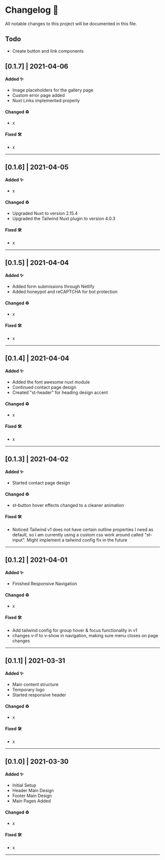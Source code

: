 # Changelog 📝

All notable changes to this project will be documented in this file.

## Todo

- Create button and link components

## [0.1.7] | 2021-04-06

#### Added ✨

- Image placeholders for the gallery page
- Custom error page added
- Nuxt Links implemented properly

#### Changed ♻

- x

#### Fixed 🛠

- x

---

## [0.1.6] | 2021-04-05

#### Added ✨

- x

#### Changed ♻

- Upgraded Nuxt to version 2.15.4
- Upgraded the Tailwind Nuxt plugin to version 4.0.3

#### Fixed 🛠

- x

---

## [0.1.5] | 2021-04-04

#### Added ✨

- Added form submissions through Netlify
- Added honeypot and reCAPTCHA for bot protection

#### Changed ♻

- x

#### Fixed 🛠

- x

---

## [0.1.4] | 2021-04-04

#### Added ✨

- Added the font awesome nuxt module
- Continued contact page design
- Created "st-header" for heading design accent

#### Changed ♻

- x

#### Fixed 🛠

- x

---

## [0.1.3] | 2021-04-02

#### Added ✨

- Started contact page design

#### Changed ♻

- st-button hover effects changed to a cleaner animation

#### Fixed 🛠

- Noticed Tailwind v1 does not have certain outline properties I need as default, so I am currently using a custom css work around called "st-input". Might implement a tailwind config fix in the future

---

## [0.1.2] | 2021-04-01

#### Added ✨

- Finished Responsive Navigation

#### Changed ♻

- x

#### Fixed 🛠

- Add tailwind config for group hover & focus functionality in v1
- changes v-if to v-show in navigation, making sure menu closes on page changes

---

## [0.1.1] | 2021-03-31

#### Added ✨

- Main content structure
- Temporary logo
- Started responsive header

#### Changed ♻

- x

#### Fixed 🛠

- x

---

## [0.1.0] | 2021-03-30

#### Added ✨

- Initial Setup
- Header Main Design
- Footer Main Design
- Main Pages Added

#### Changed ♻

- x

#### Fixed 🛠

- x

---
